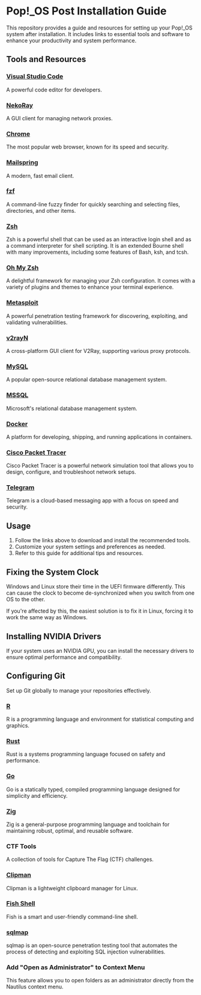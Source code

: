 # Pop!_OS Post Installation Guide

This repository provides a guide and resources for setting up your Pop!_OS system after installation. It includes links to essential tools and software to enhance your productivity and system performance.

## Tools and Resources

### [Visual Studio Code](https://code.visualstudio.com/Download)

A powerful code editor for developers.

### [NekoRay](https://en.nekoray.org/download/)

A GUI client for managing network proxies.

### [Chrome](https://www.google.com/chrome/)

The most popular web browser, known for its speed and security.

### [Mailspring](https://getmailspring.com/)

A modern, fast email client.

### [fzf](https://github.com/junegunn/fzf)

A command-line fuzzy finder for quickly searching and selecting files, directories, and other items.

### [Zsh](https://www.zsh.org/)

Zsh is a powerful shell that can be used as an interactive login shell and as a command interpreter for shell scripting. It is an extended Bourne shell with many improvements, including some features of Bash, ksh, and tcsh.  

### [Oh My Zsh](https://ohmyz.sh/)

A delightful framework for managing your Zsh configuration. It comes with a variety of plugins and themes to enhance your terminal experience.

### [Metasploit](https://www.metasploit.com/)

A powerful penetration testing framework for discovering, exploiting, and validating vulnerabilities.

### [v2rayN](https://github.com/2dust/v2rayN)

A cross-platform GUI client for V2Ray, supporting various proxy protocols.

### [MySQL](https://www.mysql.com/)

A popular open-source relational database management system.

### [MSSQL](https://www.microsoft.com/en-us/sql-server)

Microsoft's relational database management system.

### [Docker](https://www.docker.com/)

A platform for developing, shipping, and running applications in containers.

### [Cisco Packet Tracer](https://www.netacad.com/)

Cisco Packet Tracer is a powerful network simulation tool that allows you to design, configure, and troubleshoot network setups.

### [Telegram](https://desktop.telegram.org/)

Telegram is a cloud-based messaging app with a focus on speed and security.

## Usage

1. Follow the links above to download and install the recommended tools.
2. Customize your system settings and preferences as needed.
3. Refer to this guide for additional tips and resources.

## Fixing the System Clock

Windows and Linux store their time in the UEFI firmware differently. This can cause the clock to become de-synchronized when you switch from one OS to the other.

If you're affected by this, the easiest solution is to fix it in Linux, forcing it to work the same way as Windows.

## Installing NVIDIA Drivers

If your system uses an NVIDIA GPU, you can install the necessary drivers to ensure optimal performance and compatibility.

## Configuring Git

Set up Git globally to manage your repositories effectively.

### [R](https://www.r-project.org/)

R is a programming language and environment for statistical computing and graphics.

### [Rust](https://www.rust-lang.org/)

Rust is a systems programming language focused on safety and performance.

### [Go](https://go.dev/)

Go is a statically typed, compiled programming language designed for simplicity and efficiency.

### [Zig](https://ziglang.org/)

Zig is a general-purpose programming language and toolchain for maintaining robust, optimal, and reusable software.

### CTF Tools

A collection of tools for Capture The Flag (CTF) challenges.

### [Clipman](https://github.com/cdown/clipman)

Clipman is a lightweight clipboard manager for Linux.

### [Fish Shell](https://fishshell.com/)

Fish is a smart and user-friendly command-line shell.

### [sqlmap](https://sqlmap.org/)

sqlmap is an open-source penetration testing tool that automates the process of detecting and exploiting SQL injection vulnerabilities.

### Add "Open as Administrator" to Context Menu

This feature allows you to open folders as an administrator directly from the Nautilus context menu.

